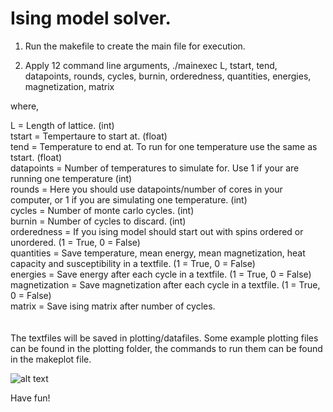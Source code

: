 # Ising model solver.

1. Run the makefile to create the main file for execution.

2. Apply 12 command line arguments,
./mainexec L, tstart, tend, datapoints, rounds, cycles, burnin, orderedness, quantities, energies, magnetization, matrix

where,

L = Length of lattice. (int) <br />
tstart = Tempertaure to start at. (float) <br />
tend = Temperature to end at. To run for one temperature use the same as tstart. (float) <br />
datapoints = Number of temperatures to simulate for. Use 1 if your are running one temperature (int) <br />
rounds = Here you should use datapoints/number of cores in your computer, or 1 if you are simulating one temperature. (int) <br />
cycles = Number of monte carlo cycles. (int) <br />
burnin = Number of cycles to discard. (int) <br />
orderedness = If you ising model should start out with spins ordered or unordered. (1 = True, 0 = False) <br />
quantities = Save temperature, mean energy, mean magnetization, heat capacity and susceptibility in a textfile. (1 = True, 0 = False) <br />
energies = Save energy after each cycle in a textfile. (1 = True, 0 = False) <br />
magnetization = Save magnetization after each cycle in a textfile. (1 = True, 0 = False) <br />
matrix = Save ising matrix after number of cycles. <br />
<br />
<br />
The textfiles will be saved in plotting/datafiles. Some example plotting files can be found in the plotting folder, the commands to run them can be found in the makeplot file. 

![alt text](https://img.memegenerator.net/instances/22594340.jpg)

Have fun!
